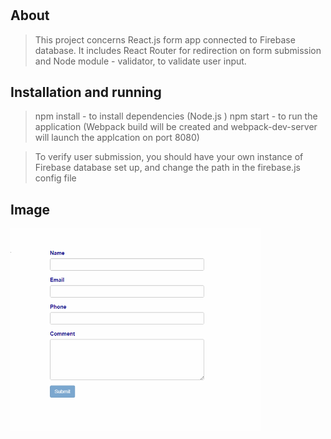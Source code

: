 # 

## About

>This project concerns React.js form app connected to Firebase database.
It includes React Router for redirection on form submission and Node module - validator, to validate user input.  

## Installation and running

>npm install - to install dependencies (Node.js )
npm start - to run the application (Webpack build will be created and webpack-dev-server will launch the applcation on port 8080)


>To verify user submission, you should have your own instance of Firebase database set up, and change the path in the firebase.js config file


## Image
<img src="img.png" width="400px">